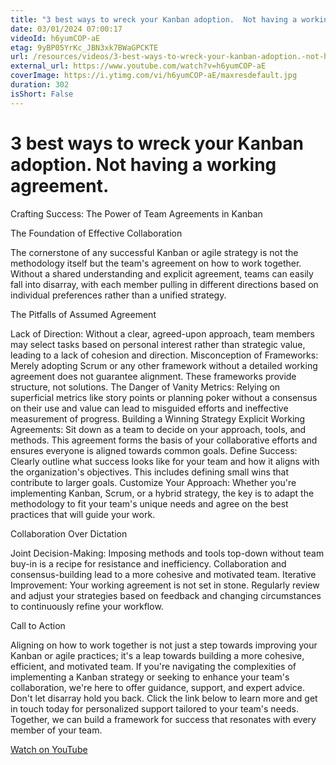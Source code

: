 ```yaml
---
title: "3 best ways to wreck your Kanban adoption.  Not having a working agreement."
date: 03/01/2024 07:00:17
videoId: h6yumCOP-aE
etag: 9yBP05YrKc_JBN3xk7BWaGPCKTE
url: /resources/videos/3-best-ways-to-wreck-your-kanban-adoption.-not-having-a-working-agreement.
external_url: https://www.youtube.com/watch?v=h6yumCOP-aE
coverImage: https://i.ytimg.com/vi/h6yumCOP-aE/maxresdefault.jpg
duration: 302
isShort: False
---
```


# 3 best ways to wreck your Kanban adoption.  Not having a working agreement.

Crafting Success: The Power of Team Agreements in Kanban

The Foundation of Effective Collaboration

The cornerstone of any successful Kanban or agile strategy is not the methodology itself but the team's agreement on how to work together. Without a shared understanding and explicit agreement, teams can easily fall into disarray, with each member pulling in different directions based on individual preferences rather than a unified strategy.

The Pitfalls of Assumed Agreement

Lack of Direction: Without a clear, agreed-upon approach, team members may select tasks based on personal interest rather than strategic value, leading to a lack of cohesion and direction.
Misconception of Frameworks: Merely adopting Scrum or any other framework without a detailed working agreement does not guarantee alignment. These frameworks provide structure, not solutions.
The Danger of Vanity Metrics: Relying on superficial metrics like story points or planning poker without a consensus on their use and value can lead to misguided efforts and ineffective measurement of progress.
Building a Winning Strategy
Explicit Working Agreements: Sit down as a team to decide on your approach, tools, and methods. This agreement forms the basis of your collaborative efforts and ensures everyone is aligned towards common goals.
Define Success: Clearly outline what success looks like for your team and how it aligns with the organization's objectives. This includes defining small wins that contribute to larger goals.
Customize Your Approach: Whether you're implementing Kanban, Scrum, or a hybrid strategy, the key is to adapt the methodology to fit your team's unique needs and agree on the best practices that will guide your work.

Collaboration Over Dictation

Joint Decision-Making: Imposing methods and tools top-down without team buy-in is a recipe for resistance and inefficiency. Collaboration and consensus-building lead to a more cohesive and motivated team.
Iterative Improvement: Your working agreement is not set in stone. Regularly review and adjust your strategies based on feedback and changing circumstances to continuously refine your workflow.

Call to Action

Aligning on how to work together is not just a step towards improving your Kanban or agile practices; it's a leap towards building a more cohesive, efficient, and motivated team. If you're navigating the complexities of implementing a Kanban strategy or seeking to enhance your team's collaboration, we're here to offer guidance, support, and expert advice. Don't let disarray hold you back. Click the link below to learn more and get in touch today for personalized support tailored to your team's needs. Together, we can build a framework for success that resonates with every member of your team.

[Watch on YouTube](https://www.youtube.com/watch?v=h6yumCOP-aE)
